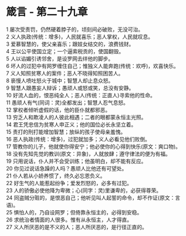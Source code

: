 # 箴言 - 第二十九章
  
 1 屡次受责罚，仍然硬着脖子的，顷刻间必破败，无没可治。  
 2 义人执政(传统：增多)，人民就喜乐；恶人掌权，人民就叹息。  
 3 爱慕智慧的，使父亲喜乐；跟妓女结交的，浪费钱财。  
 4 王以公平使国立定；一个逼索税贡的，使国翻毁。  
 5 人以谄媚引诱邻舍，是设罗网去绊他的脚步。  
 6 坏人的过犯中有网罗缠住自己；惟独义人能奔跑(传统：欢呼)，欢喜快乐。  
 7 义人知照贫寒人的案件；恶人不晓得知照困苦人。  
 8 亵慢人喷吐怒火于城中；智慧人却止息众怒。  
 9 智慧人跟愚妄人辩诉；愚顽人或怒或笑，总没有安静。  
 10 好流人血的，恨恶纯全人；恶人(传统：正直人)寻索他的性命。  
 11 愚顽人有气(同词：灵)全都发出；智慧人忍气息怒。  
 12 掌权者倾听虚假的话，他的臣仆就都邪恶。  
 13 穷乏人和欺凌人的人彼此相遇；二者的眼都蒙永恒主光照。  
 14 君王凭忠信为贫寒人申正义；他的国位必长永坚立着。  
 15 责打的刑打能增加智慧；放纵的孩子使母亲羞愧。  
 16 恶人执政(传统：增多)，过犯就加多；义人必看见他们败倒。  
 17 管教你的儿子，他就使你得安宁；他必使你的心得到快乐(原文：爽口物)。  
 18 没有先知先觉的教训(原文：异象)，人就放肆；遵守律法的便为有福。  
 19 只用说话，仆人并不会受训练；他虽明白，却不能有反应。  
 20 你见过说话急躁的人吗？愚顽人比他还有可望处。  
 21 仆人若从小娇养惯了，终久必忘恩负义。  
 22 好生气的人能惹起纷争；爱发烈怒的，必多有过犯。  
 23 人的骄傲必使他降为卑微；心(同字：灵)里谦卑的，必获得尊荣。  
 24 同盗贼分赃的，是恨恶自己；他听见叫人起誓的命令，却不作证(原文：言语)。  
 25 惧怕人的，乃自设网罗；但倚靠永恒主的，必得到安稳。  
 26 求统治者情面的人很多。惟有从永恒主，人才得直。  
 27 义人所厌恶的是不义的人；恶人所厌恶的，是行径正直的。